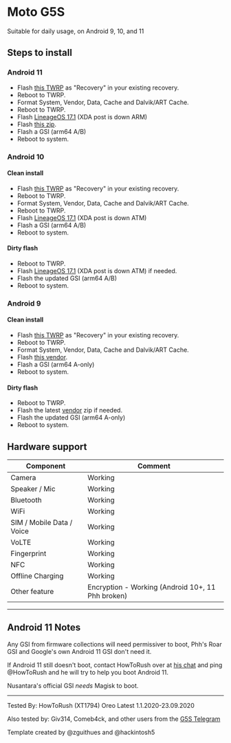 # Moto G5S

Suitable for daily usage, on Android 9, 10, and 11

## Steps to install

### Android 11
* Flash [this TWRP](https://twrp.me/motorola/motorolamotog5s.html) as "Recovery" in your existing recovery.
* Reboot to TWRP.
* Format System, Vendor, Data, Cache and Dalvik/ART Cache.
* Reboot to TWRP.
* Flash [LineageOS 17.1](t.me/montanalab) (XDA post is down ARM)
* Flash [this zip](https://zackptg5.com/android.php#disverfe).
* Flash a GSI (arm64 A/B)
* Reboot to system.



### Android 10

#### Clean install
* Flash [this TWRP](https://twrp.me/motorola/motorolamotog5s.html) as "Recovery" in your existing recovery.
* Reboot to TWRP.
* Format System, Vendor, Data, Cache and Dalvik/ART Cache.
* Reboot to TWRP.
* Flash [LineageOS 17.1](t.me/motog5s) (XDA post is down ATM)
* Flash a GSI (arm64 A/B)
* Reboot to system.

#### Dirty flash
* Reboot to TWRP.
* Flash [LineageOS 17.1](t.me/motog5s) (XDA post is down ATM) if needed.
* Flash the updated GSI (arm64 A/B)
* Reboot to system.

### Android 9

#### Clean install
* Flash [this TWRP](https://twrp.me/motorola/motorolamotog5s.html) as "Recovery" in your existing recovery.
* Reboot to TWRP.
* Format System, Vendor, Data, Cache and Dalvik/ART Cache.
* Flash [this vendor](https://t.me/MotoXProject/448).
* Flash a GSI (arm64 A-only)
* Reboot to system.

#### Dirty flash
* Reboot to TWRP.
* Flash the latest [vendor](https://t.me/MotoXProject/448) zip if needed.
* Flash the updated GSI (arm64 A-only)
* Reboot to system.


## Hardware support

| Component                 |      Comment                                              |
|---------------------------|-----------------------------------------------------------|
| Camera                    | Working                      |
| Speaker / Mic             | Working                                                   |
| Bluetooth                 | Working                                                   |
| WiFi                      | Working                                                   |
| SIM / Mobile Data / Voice | Working                                                   |
| VoLTE                     | Working                                                   |
| Fingerprint               | Working                                                   |
| NFC                       | Working                                                   |
| Offline Charging          | Working                                                   |
| Other feature             | Encryption - Working (Android 10+, 11 Phh broken)                |

---

## Android 11 Notes
Any GSI from firmware collections will need permissiver to boot, Phh's Roar GSI and Google's own Android 11 GSI don't need it.

If Android 11 still doesn't boot, contact HowToRush over at [his chat](t.me/motoxchat) and ping @HowToRush and he will try to help you boot Android 11. 

Nusantara's official GSI _needs_ Magisk to boot.

---

Tested By: HowToRush (XT1794) Oreo Latest  1.1.2020-23.09.2020

Also tested by: Giv314, Comeb4ck, and other users from the [G5S Telegram](https://t.me/motog5schat)

Template created by @zguithues and @hackintosh5